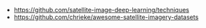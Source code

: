 - https://github.com/satellite-image-deep-learning/techniques
- https://github.com/chrieke/awesome-satellite-imagery-datasets
